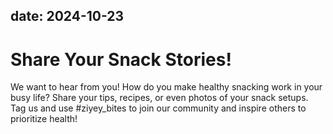 date: 2024-10-23
---

# Share Your Snack Stories!
We want to hear from you! How do you make healthy snacking work in your busy life? Share your tips, recipes, or even photos of your snack setups. Tag us and use #ziyey_bites to join our community and inspire others to prioritize health!
